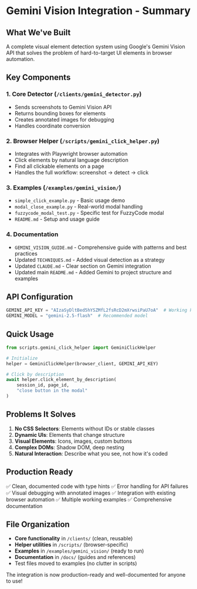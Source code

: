 # Gemini Vision Integration - Summary

## What We've Built

A complete visual element detection system using Google's Gemini Vision API that solves the problem of hard-to-target UI elements in browser automation.

## Key Components

### 1. Core Detector (`/clients/gemini_detector.py`)
- Sends screenshots to Gemini Vision API
- Returns bounding boxes for elements
- Creates annotated images for debugging
- Handles coordinate conversion

### 2. Browser Helper (`/scripts/gemini_click_helper.py`)
- Integrates with Playwright browser automation
- Click elements by natural language description
- Find all clickable elements on a page
- Handles the full workflow: screenshot → detect → click

### 3. Examples (`/examples/gemini_vision/`)
- `simple_click_example.py` - Basic usage demo
- `modal_close_example.py` - Real-world modal handling
- `fuzzycode_modal_test.py` - Specific test for FuzzyCode modal
- `README.md` - Setup and usage guide

### 4. Documentation
- `GEMINI_VISION_GUIDE.md` - Comprehensive guide with patterns and best practices
- Updated `TECHNIQUES.md` - Added visual detection as a strategy
- Updated `CLAUDE.md` - Clear section on Gemini integration
- Updated main `README.md` - Added Gemini to project structure and examples

## API Configuration

```python
GEMINI_API_KEY = "AIzaSyDltBed5hYSZMfL2fsRcD2mXrwsiPaU7oA"  # Working key
GEMINI_MODEL = "gemini-2.5-flash"  # Recommended model
```

## Quick Usage

```python
from scripts.gemini_click_helper import GeminiClickHelper

# Initialize
helper = GeminiClickHelper(browser_client, GEMINI_API_KEY)

# Click by description
await helper.click_element_by_description(
    session_id, page_id,
    "close button in the modal"
)
```

## Problems It Solves

1. **No CSS Selectors**: Elements without IDs or stable classes
2. **Dynamic UIs**: Elements that change structure
3. **Visual Elements**: Icons, images, custom buttons
4. **Complex DOMs**: Shadow DOM, deep nesting
5. **Natural Interaction**: Describe what you see, not how it's coded

## Production Ready

✅ Clean, documented code with type hints
✅ Error handling for API failures
✅ Visual debugging with annotated images
✅ Integration with existing browser automation
✅ Multiple working examples
✅ Comprehensive documentation

## File Organization

- **Core functionality** in `/clients/` (clean, reusable)
- **Helper utilities** in `/scripts/` (browser-specific)
- **Examples** in `/examples/gemini_vision/` (ready to run)
- **Documentation** in `/docs/` (guides and references)
- Test files moved to examples (no clutter in scripts)

The integration is now production-ready and well-documented for anyone to use!
